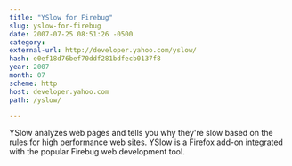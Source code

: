 ```yaml
---
title: "YSlow for Firebug"
slug: yslow-for-firebug
date: 2007-07-25 08:51:26 -0500
category: 
external-url: http://developer.yahoo.com/yslow/
hash: e0ef18d76bef70ddf281bdfecb0137f8
year: 2007
month: 07
scheme: http
host: developer.yahoo.com
path: /yslow/

---
```


YSlow analyzes web pages and tells you why they're slow based on the rules for high performance web sites. YSlow is a Firefox add-on integrated with the popular Firebug web development tool.
